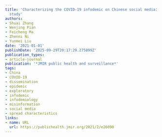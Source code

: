 ```yaml
---
title: 'Characterizing the COVID-19 infodemic on Chinese social media: exploratory
  study'
authors:
- Shuai Zhang
- Wenjing Pian
- Feicheng Ma
- Zhenni Ni
- Yunmei Liu
date: '2021-01-01'
publishDate: '2025-09-29T20:17:29.275899Z'
publication_types:
- article-journal
publication: '*JMIR public health and surveillance*'
tags:
- China
- COVID-19
- dissemination
- epidemic
- exploratory
- infodemic
- infodemiology
- misinformation
- social media
- spread characteristics
links:
- name: URL
  url: https://publichealth.jmir.org/2021/2/e26090
---
```

